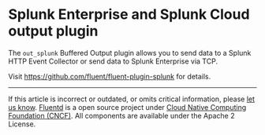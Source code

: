 Splunk Enterprise and Splunk Cloud output plugin
================================================

The `out_splunk` Buffered Output plugin allows you to send data to a
Splunk HTTP Event Collector or send data to Splunk Enterprise via TCP.

Visit https://github.com/fluent/fluent-plugin-splunk for details.


------------------------------------------------------------------------


If this article is incorrect or outdated, or omits critical information,
please [let us know](https://github.com/fluent/fluentd-docs/issues?state=open).
[Fluentd](http://www.fluentd.org/) is a open source project under [Cloud
Native Computing Foundation (CNCF)](https://cncf.io/). All components
are available under the Apache 2 License.
